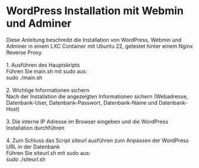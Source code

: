 # WordPress Installation mit Webmin und Adminer

Diese Anleitung beschreibt die Installation von WordPress, Webmin und Adminer in einem LXC Container mit Ubuntu 22, getestet hinter einem Nginx Reverse Proxy.<br><br>
    1. Ausführen des Hauptskripts<br>
        Führen Sie main.sh mit sudo aus:<br>
        sudo ./main.sh<br>
        <br>
    2. Wichtige Informationen sichern<br>
        Nach der Installation die angezeigten Informationen sichern (Webadresse, Datenbank-User, Datenbank-Passwort, Datenbank-Name und Datenbank-Host)<br>
        <br>
    3. Die interne IP Adresse im Browser eingeben und die WordPress Installation durchführen
        <br><br>
    4. Zum Schluss das Script siteurl ausführen zum Anpassen der WordPress URL in der Datenbank<br>
        Führen Sie siteurl.sh mit sudo aus:<br>
        sudo ./siteurl.sh<br>
        <br>
